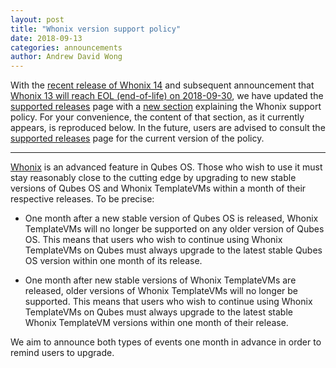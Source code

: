 ```yaml
---
layout: post
title: "Whonix version support policy"
date: 2018-09-13
categories: announcements
author: Andrew David Wong
---
```


With the [recent release of Whonix 14] and subsequent announcement that [Whonix
13 will reach EOL (end-of-life) on 2018-09-30][whonix-13-eol], we have updated
the [supported releases] page with a [new section] explaining the Whonix
support policy. For your convenience, the content of that section, as it
currently appears, is reproduced below. In the future, users are advised to
consult the [supported releases] page for the current version of the policy.

-----

[Whonix] is an advanced feature in Qubes OS.  Those who wish to use it must
stay reasonably close to the cutting edge by upgrading to new stable versions
of Qubes OS and Whonix TemplateVMs within a month of their respective releases.
To be precise:

 * One month after a new stable version of Qubes OS is released, Whonix
   TemplateVMs will no longer be supported on any older version of Qubes OS.
   This means that users who wish to continue using Whonix TemplateVMs on Qubes
   must always upgrade to the latest stable Qubes OS version within one month
   of its release.

 * One month after new stable versions of Whonix TemplateVMs are released,
   older versions of Whonix TemplateVMs will no longer be supported.  This
   means that users who wish to continue using Whonix TemplateVMs on Qubes must
   always upgrade to the latest stable Whonix TemplateVM versions within one
   month of their release.

We aim to announce both types of events one month in advance in order to remind
users to upgrade.


[recent release of Whonix 14]: /news/2018/08/07/whonix-14-has-been-released/
[whonix-13-eol]: /news/2018/08/24/whonix-13-approaching-eol/
[supported releases]: /doc/supported-releases/
[new section]: https://qubes-doc-rst.readthedocs.io/en/latest/user/downloading-installing-upgrading/supported-releases.html#note-on-whonix-support
[Whonix]: https://www.whonix.org/wiki/Qubes
